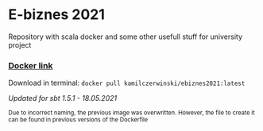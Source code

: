 # E-biznes 2021

Repository with scala docker and some other usefull stuff for university project


### [Docker link](https://hub.docker.com/repository/docker/kamilczerwinski/ebiznes2021/general)


Download in terminal: ```docker pull kamilczerwinski/ebiznes2021:latest```

*Updated for sbt 1.5.1 - 18.05.2021*

<sub>Due to incorrect naming, the previous image was overwritten. However, the file to create it can be found in previous versions of the Dockerfile</sub>
